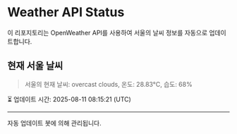 
# Weather API Status

이 리포지토리는 OpenWeather API를 사용하여 서울의 날씨 정보를 자동으로 업데이트합니다.

## 현재 서울 날씨
> 서울의 현재 날씨: overcast clouds, 온도: 28.83°C, 습도: 68%

⏳ 업데이트 시간: 2025-08-11 08:15:21 (UTC)

---
자동 업데이트 봇에 의해 관리됩니다.
